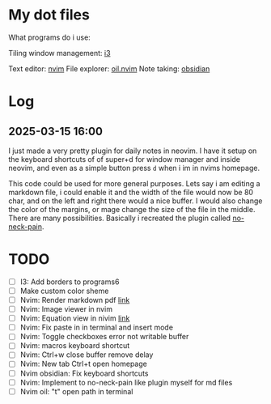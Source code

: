 # My dot files
What programs do i use:

Tiling window management: [i3](https://i3wm.org)

Text editor: [nvim](https://github.com/neovim/neovim)
File explorer: [oil.nvim](https://github.com/stevearc/oil.nvim)
Note taking: [obsidian](https://obsidian.md)

# Log
## 2025-03-15 16:00
I just made a very pretty plugin for daily notes in neovim. I have it setup on the keyboard shortcuts of of super+d for window manager and <C-d> inside neovim, and even as a simple button press `d` when i im in nvims homepage.

This code could be used for more general purposes. Lets say i am editing a markdown file, i could enable it and the width of the file would now be 80 char, and on the left and right there would a nice buffer. I would also change the color of the margins, or mage change the size of the file in the middle. There are many possibilities. Basically i recreated the plugin called [no-neck-pain](https://github.com/shortcuts/no-neck-pain.nvim).

# TODO
- [ ] I3: Add borders to programs6
- [ ] Make custom color sheme
- [ ] Nvim: Render markdown pdf [link](https://www.reddit.com/r/neovim/s/PR1J883bu4)
- [ ] Nvim: Image viewer in nvim
- [ ] Nvim: Equation view in nivim [link](https://www.reddit.com/r/neovim/s/PR1J883bu4)
- [ ] Nvim: Fix paste in in terminal and insert mode
- [ ] Nvim: Toggle checkboxes error not writable buffer
- [ ] Nvim: macros keyboard shortcut
- [ ] Nvim: Ctrl+w close buffer remove delay
- [ ] Nvim: New tab Ctrl+t open homepage
- [ ] Nvim obsidian: Fix keyboard shortcuts
- [ ] Nvim: Implement to no-neck-pain like plugin myself for md files
- [ ] Nvim oil: "t" open path in terminal
